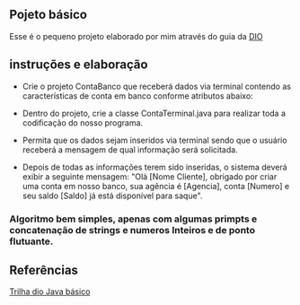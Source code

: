 ## Pojeto básico

Esse é  o pequeno projeto elaborado por mim através do guia da [DIO]()

## instruções e elaboração

- Crie o projeto ContaBanco que receberá dados via terminal contendo as características de conta em banco conforme atributos abaixo:

- Dentro do projeto, crie a classe ContaTerminal.java para realizar toda a codificação do nosso programa.

- Permita que os dados sejam inseridos via terminal sendo que o usuário receberá a mensagem de qual informação será solicitada.

- Depois de todas as informações terem sido inseridas, o sistema deverá exibir a seguinte mensagem:
"Olá [Nome Cliente], obrigado por criar uma conta em nosso banco, sua agência é [Agencia], conta [Numero] e seu saldo [Saldo] já está disponível para saque".

### Algoritmo bem simples, apenas com algumas primpts e concatenação de strings e numeros Inteiros e de ponto flutuante.



## Referências

[Trilha dio Java básico](https://glysns.gitbook.io/java-basico/sintaxe/terminal-e-argumentos)
